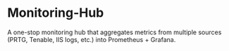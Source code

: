 # Monitoring-Hub
A one-stop monitoring hub that aggregates metrics from multiple sources (PRTG, Tenable, IIS logs, etc.) into Prometheus + Grafana.
